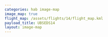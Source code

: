 ```yaml
---
categories: hab image-map
image_map: true
flight_map: /assets/flights/14/flight_map.kml
payload_title: UBSEDS14
layout: image-map
---
```

